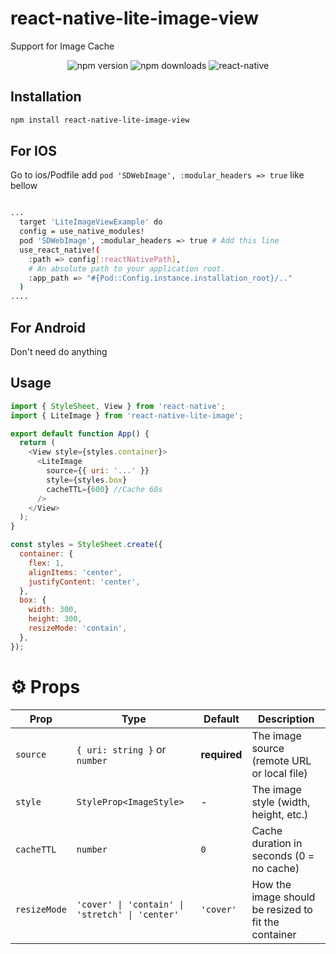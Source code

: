 # react-native-lite-image-view

Support for Image Cache 

<p align="center">
  <img src="https://img.shields.io/npm/v/react-native-lite-image?color=green" alt="npm version" />
  <img src="https://img.shields.io/npm/dm/react-native-lite-image" alt="npm downloads" />
  <img src="https://img.shields.io/badge/react--native-0.70+-blue" alt="react-native" />
</p>


## Installation


```sh
npm install react-native-lite-image-view
```

## For IOS
Go to ios/Podfile add `pod 'SDWebImage', :modular_headers => true` like bellow

```sh

...
  target 'LiteImageViewExample' do
  config = use_native_modules!
  pod 'SDWebImage', :modular_headers => true # Add this line
  use_react_native!(
    :path => config[:reactNativePath],
    # An absolute path to your application root.
    :app_path => "#{Pod::Config.instance.installation_root}/.."
  )
....

```
## For Android
Don't need do anything

## Usage

```js
import { StyleSheet, View } from 'react-native';
import { LiteImage } from 'react-native-lite-image';

export default function App() {
  return (
    <View style={styles.container}>
      <LiteImage
        source={{ uri: '...' }}
        style={styles.box}
        cacheTTL={600} //Cache 60s
      />
    </View>
  );
}

const styles = StyleSheet.create({
  container: {
    flex: 1,
    alignItems: 'center',
    justifyContent: 'center',
  },
  box: {
    width: 300,
    height: 300,
    resizeMode: 'contain',
  },
});

```

# ⚙️ Props
| Prop         | Type                                            | Default      | Description                                          |
| ------------ | ----------------------------------------------- | ------------ | ---------------------------------------------------- |
| `source`     | `{ uri: string }` or `number`                   | **required** | The image source (remote URL or local file)          |
| `style`      | `StyleProp<ImageStyle>`                         | -            | The image style (width, height, etc.)                |
| `cacheTTL`   | `number`                                        | `0`          | Cache duration in seconds (0 = no cache)             |
| `resizeMode` | `'cover' \| 'contain' \| 'stretch' \| 'center'` | `'cover'`    | How the image should be resized to fit the container |
